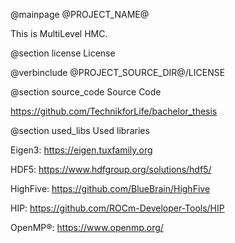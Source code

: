 @mainpage @PROJECT_NAME@

This is MultiLevel HMC.

@section license License

@verbinclude @PROJECT_SOURCE_DIR@/LICENSE

@section source_code Source Code

https://github.com/TechnikforLife/bachelor_thesis

@section used_libs Used libraries

Eigen3: https://eigen.tuxfamily.org

HDF5: https://www.hdfgroup.org/solutions/hdf5/

HighFive: https://github.com/BlueBrain/HighFive

HIP: https://github.com/ROCm-Developer-Tools/HIP

OpenMP®: https://www.openmp.org/